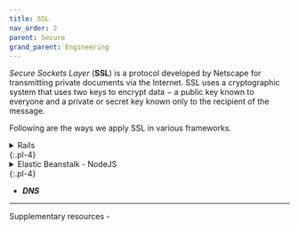 ```yaml
---
title: SSL
nav_order: 2
parent: Secure
grand_parent: Engineering
---
```

*Secure Sockets Layer* (**SSL**) is a protocol developed by Netscape for transmitting private documents via the Internet. SSL uses a cryptographic system that uses two keys to encrypt data − a public key known to everyone and a private or secret key known only to the recipient of the message.

Following are the ways we apply SSL in various frameworks.

<details markdown="1">
<summary>Rails</summary>
{:.pointer}
SSL can be configured on a rails stack from cloud66 console using the following steps.
{:.pl-4}
1. On the stack page, add an `Add-In` from the Add-Ins menu.
	[![add-ins page](/assets/images/add-ins-c66.png)](/assets/images/add-ins-c66.png)
2. Find the `SSL` add-in in the networking menu and click `INSTALL NOW`.
3. In the `New SSL Certificate Information` select LetsEncrypt.
4. Enter the allowed domains (complete domain name) and click `Add LetsEncrypt SSL`.
	[![certificate page](/assets/images/domain-name-ssl-c66.png)](/assets/images/domain-name-ssl-c66.png)
{:.pl-7}
</details>
{:.pl-4}

<details markdown="1">
<summary>Elastic Beanstalk - NodeJS</summary>
{:.pointer}
Configuring SSL to NodeJS application deployed on Application Load Balanced AWS Elastic Beanstalk application. This will be done in 2 parts. These are:
{:.pl-4}
1. Creating an SSL certificate using AWS Certificate Manager (ACM).
2. Configuring SSL to your load balancers.
{:.pl-7}
You will need an AWS account for this. If you don’t have, create one.
{:.pl-4}

<details class="pl-4" markdown="1">
<summary>Creating a certificate</summary>
{:.pointer}
1. Login to **AWS console**.
2. Click on the **Services** option on the top left corner, then under **Security, Identity, & Compliance** heading go to **Certificate Manager**.
3. On **ACM** page select **Provision certificates**.
4. Keep the default selection checked *(Request a public certificate)* and click on **Request a certificate** button.
    [![ssl-creation-request](/assets/images/elb-ssl-creation-request.png)](/assets/images/elb-ssl-creation-request.png)
5. Add the full domain name you have purchased and click **Next**.
    [![add-domain](/assets/images/elb-ssl-creation-add-domain.png)](/assets/images/elb-ssl-creation-add-domain.png)
6. In the **Select Validation method,** select **DNS Validation** and click on **Review**.
    [![Select validation method](/assets/images/elb-ssl-creation-validation-method.png)](/assets/images/elb-ssl-creation-validation-method.png)
7. Review the selected values for **Domain name** and **Validation** and click **Confirm and request button**.
8. This takes some time around 5–10 minutes to issued by Amazon. By the time you can Add the highlighted `CNAME` record values to the DNS configuration for your domain and click **Continue**.
    [![CNAME Records](/assets/images/elb-ssl-creation-cname-records.png)](/assets/images/elb-ssl-creation-cname-records.png)
    **NOTE: — Adding CNAME records, you have to add to the DNS provider platform. This might get automatically done if your domain is hosted on Route 53**
{:.pl-7}
</details>
{:.pl-4}

1.  Go to **Services** > Under **Compute** heading > Select **EC2 (Elastic Compute Cloud).**

2. On the left panel of the **EC2** page, under **Load balancing,** select **Load Balancers.**

   [![LB selection](/assets/images/elb-goto-load-balancers-page.png)](/assets/images/elb-goto-load-balancers-page.png)

3.  Select your desired environment *(if multiple),* and under **Listeners** tab click **Add Listener**.

   [![Add listener](/assets/images/elb-lb-add-listener.png)](/assets/images/elb-lb-add-listener.png)

4. Change the protocol and port to **HTTPS** and **443** respectively. Then under the **Default action(s)** section, click **+ add action** and select **Forward to…** option and select your application name and click the **☑** button. After that select the **default SSL certificate** from the drop and click on the **Save** button at the top.

   [![HTTPS forwarding](/assets/images/elb-lb-https-forward.png)](/assets/images/elb-lb-https-forward.png)

   **By doing this, anybody who visits the `https://<your_domain>.<extension>` URL will forwards to our Angular application under HTTPS protocol. But what if someone comes to `http://` URL of our application? For this, we have to redirect our traffic to `https://` . We will see it in next steps below:**

5. For the same environment, again under the **Listener’s** tab, select the **HTTP** option and click the **Edit** button.

   [![HTTP Edit config](/assets/images/elb-lb-http-edit.png)](/assets/images/elb-lb-http-edit.png)

6. Here you don’t have to change the protocol, instead, you just have to add the default action(s) as **Redirect to…** and fill port number as **443** next to HTTPS dropdown > click on **☑** button > click on **Update.**

   [![Redirect http to https](/assets/images/elb-lb-https-redirect.png)](/assets/images/elb-lb-https-redirect.png)

7. Stay on the same page and from left pane under the **Network & Security** heading select, **Security groups.**

8. Select one instance of EC2 > Choose **Inbound** > Click **Edit** *(popup opens) >* Click **Add rule** > Select **HTTPS** from the dropdown > Click **Save**.

   [![Adding rules to inbound traffic](/assets/images/elb-lb-add-rules-security-grps.png)](/assets/images/elb-lb-add-rules-security-grps.png)

9. Repeat **step 8** for other instances as well. Wait for a while around 10 minutes maybe and then check `your_domain.ext` it should work!


</details>
{:.pl-4}

- ***DNS***



----


Supplementary resources -
